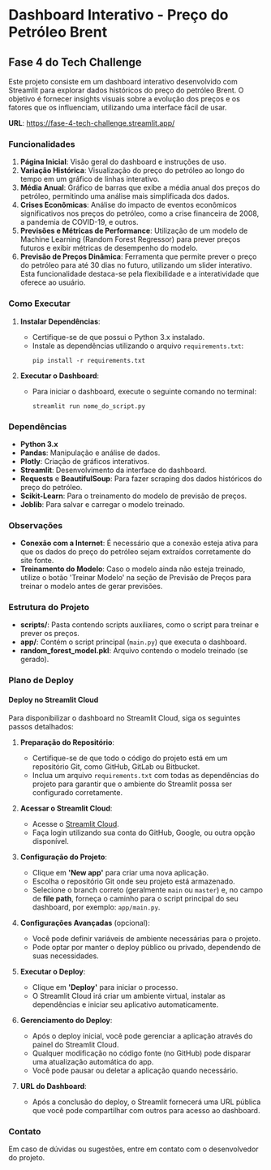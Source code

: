 # Dashboard Interativo - Preço do Petróleo Brent

## Fase 4 do Tech Challenge

Este projeto consiste em um dashboard interativo desenvolvido com Streamlit para explorar dados históricos do preço do petróleo Brent. O objetivo é fornecer insights visuais sobre a evolução dos preços e os fatores que os influenciam, utilizando uma interface fácil de usar.

**URL**: https://fase-4-tech-challenge.streamlit.app/

### Funcionalidades

1. **Página Inicial**: Visão geral do dashboard e instruções de uso.
2. **Variação Histórica**: Visualização do preço do petróleo ao longo do tempo em um gráfico de linhas interativo.
3. **Média Anual**: Gráfico de barras que exibe a média anual dos preços do petróleo, permitindo uma análise mais simplificada dos dados.
4. **Crises Econômicas**: Análise do impacto de eventos econômicos significativos nos preços do petróleo, como a crise financeira de 2008, a pandemia de COVID-19, e outros.
5. **Previsões e Métricas de Performance**: Utilização de um modelo de Machine Learning (Random Forest Regressor) para prever preços futuros e exibir métricas de desempenho do modelo.
6. **Previsão de Preços Dinâmica**: Ferramenta que permite prever o preço do petróleo para até 30 dias no futuro, utilizando um slider interativo. Esta funcionalidade destaca-se pela flexibilidade e a interatividade que oferece ao usuário.


### Como Executar

1. **Instalar Dependências**:
   - Certifique-se de que possui o Python 3.x instalado.
   - Instale as dependências utilizando o arquivo `requirements.txt`:
     ```
     pip install -r requirements.txt
     ```

2. **Executar o Dashboard**:
   - Para iniciar o dashboard, execute o seguinte comando no terminal:
     ```
     streamlit run nome_do_script.py
     ```

### Dependências

- **Python 3.x**
- **Pandas**: Manipulação e análise de dados.
- **Plotly**: Criação de gráficos interativos.
- **Streamlit**: Desenvolvimento da interface do dashboard.
- **Requests** e **BeautifulSoup**: Para fazer scraping dos dados históricos do preço do petróleo.
- **Scikit-Learn**: Para o treinamento do modelo de previsão de preços.
- **Joblib**: Para salvar e carregar o modelo treinado.

### Observações

- **Conexão com a Internet**: É necessário que a conexão esteja ativa para que os dados do preço do petróleo sejam extraídos corretamente do site fonte.
- **Treinamento do Modelo**: Caso o modelo ainda não esteja treinado, utilize o botão 'Treinar Modelo' na seção de Previsão de Preços para treinar o modelo antes de gerar previsões.

### Estrutura do Projeto

- **scripts/**: Pasta contendo scripts auxiliares, como o script para treinar e prever os preços.
- **app/**: Contém o script principal (`main.py`) que executa o dashboard.
- **random_forest_model.pkl**: Arquivo contendo o modelo treinado (se gerado).

### Plano de Deploy

#### Deploy no Streamlit Cloud

Para disponibilizar o dashboard no Streamlit Cloud, siga os seguintes passos detalhados:

1. **Preparação do Repositório**:
   - Certifique-se de que todo o código do projeto está em um repositório Git, como GitHub, GitLab ou Bitbucket.
   - Inclua um arquivo `requirements.txt` com todas as dependências do projeto para garantir que o ambiente do Streamlit possa ser configurado corretamente.

2. **Acessar o Streamlit Cloud**:
   - Acesse o [Streamlit Cloud](https://streamlit.io/cloud).
   - Faça login utilizando sua conta do GitHub, Google, ou outra opção disponível.

3. **Configuração do Projeto**:
   - Clique em **'New app'** para criar uma nova aplicação.
   - Escolha o repositório Git onde seu projeto está armazenado.
   - Selecione o branch correto (geralmente `main` ou `master`) e, no campo de **file path**, forneça o caminho para o script principal do seu dashboard, por exemplo: `app/main.py`.

4. **Configurações Avançadas** (opcional):
   - Você pode definir variáveis de ambiente necessárias para o projeto.
   - Pode optar por manter o deploy público ou privado, dependendo de suas necessidades.

5. **Executar o Deploy**:
   - Clique em **'Deploy'** para iniciar o processo.
   - O Streamlit Cloud irá criar um ambiente virtual, instalar as dependências e iniciar seu aplicativo automaticamente.

6. **Gerenciamento do Deploy**:
   - Após o deploy inicial, você pode gerenciar a aplicação através do painel do Streamlit Cloud.
   - Qualquer modificação no código fonte (no GitHub) pode disparar uma atualização automática do app.
   - Você pode pausar ou deletar a aplicação quando necessário.

7. **URL do Dashboard**:
   - Após a conclusão do deploy, o Streamlit fornecerá uma URL pública que você pode compartilhar com outros para acesso ao dashboard.


### Contato

Em caso de dúvidas ou sugestões, entre em contato com o desenvolvedor do projeto.
